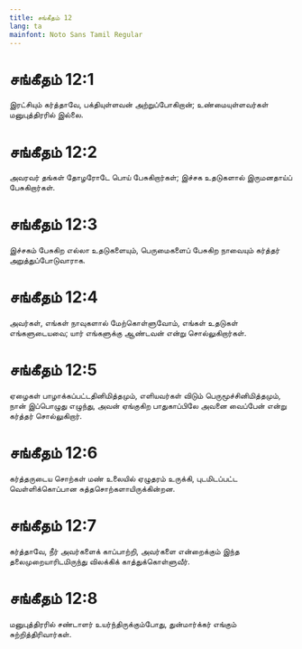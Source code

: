 ```yaml
---
title: சங்கீதம் 12
lang: ta
mainfont: Noto Sans Tamil Regular
---
```


# சங்கீதம் 12:1

இரட்சியும் கர்த்தாவே, பக்தியுள்ளவன் அற்றுப்போகிறான்; உண்மையுள்ளவர்கள் மனுபுத்திரரில் இல்லை.

# சங்கீதம் 12:2

அவரவர் தங்கள் தோழரோடே பொய் பேசுகிறார்கள்; இச்சக உதடுகளால் இருமனதாய்ப் பேசுகிறார்கள்.

# சங்கீதம் 12:3

இச்சகம் பேசுகிற எல்லா உதடுகளையும், பெருமைகளைப் பேசுகிற நாவையும் கர்த்தர் அறுத்துப்போடுவாராக.

# சங்கீதம் 12:4

அவர்கள், எங்கள் நாவுகளால் மேற்கொள்ளுவோம், எங்கள் உதடுகள் எங்களுடையவை; யார் எங்களுக்கு ஆண்டவன் என்று சொல்லுகிறார்கள்.

# சங்கீதம் 12:5

ஏழைகள் பாழாக்கப்பட்டதினிமித்தமும், எளியவர்கள் விடும் பெருமூச்சினிமித்தமும், நான் இப்பொழுது எழுந்து, அவன் ஏங்குகிற பாதுகாப்பிலே அவனை வைப்பேன் என்று கர்த்தர் சொல்லுகிறார்.

# சங்கீதம் 12:6

கர்த்தருடைய சொற்கள் மண் உலையில் ஏழுதரம் உருக்கி, புடமிடப்பட்ட வெள்ளிக்கொப்பான சுத்தசொற்களாயிருக்கின்றன.

# சங்கீதம் 12:7

கர்த்தாவே, நீர் அவர்களைக் காப்பாற்றி, அவர்களை என்றைக்கும் இந்த தலைமுறையாரிடமிருந்து விலக்கிக் காத்துக்கொள்ளுவீர்.

# சங்கீதம் 12:8

மனுபுத்திரரில் சண்டாளர் உயர்ந்திருக்கும்போது, துன்மார்க்கர் எங்கும் சுற்றித்திரிவார்கள்.

